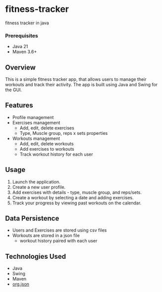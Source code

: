 # fitness-tracker
fitness tracker in java

### Prerequisites

- Java 21
- Maven 3.6+

## Overview
This is a simple fitness tracker app, that allows users to manage their workouts and track their activity. The app is built using Java and Swing for the GUI.

## Features
- Profile management
- Exercises management
  - Add, edit, delete exercises
  - Type, Muscle group, reps x sets properties
- Workouts management
  - Add, edit, delete workouts
  - Add exercises to workouts
  - Track workout history for each user

## Usage

1. Launch the application.
2. Create a new user profile.
3. Add exercises with details - type, muscle group, and reps/sets.
4. Create a workout by selecting a date and adding exercises.
5. Track your progress by viewing past workouts on the calendar.


## Data Persistence
- Users and Exercises are stored using csv files
- Workouts are stored in a json file
  - workout history paired with each user

## Technologies Used
- Java
- Swing
- Maven
- [org.json](https://github.com/stleary/JSON-java)
